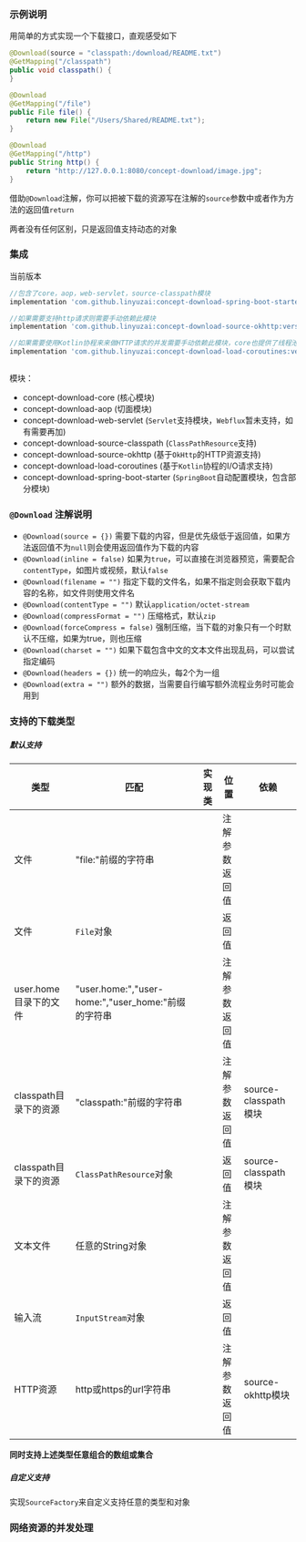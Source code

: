 ### 示例说明

用简单的方式实现一个下载接口，直观感受如下

```java
@Download(source = "classpath:/download/README.txt")
@GetMapping("/classpath")
public void classpath() {
}

@Download
@GetMapping("/file")
public File file() {
    return new File("/Users/Shared/README.txt");
}

@Download
@GetMapping("/http")
public String http() {
    return "http://127.0.0.1:8080/concept-download/image.jpg";
}
```

借助`@Download`注解，你可以把被下载的资源写在注解的`source`参数中或者作为方法的返回值`return`

两者没有任何区别，只是返回值支持动态的对象

### 集成

当前版本

```gradle
//包含了core，aop，web-servlet，source-classpath模块
implementation 'com.github.linyuzai:concept-download-spring-boot-starter:version'

//如果需要支持http请求则需要手动依赖此模块
implementation 'com.github.linyuzai:concept-download-source-okhttp:version'

//如果需要使用Kotlin协程来来做HTTP请求的并发需要手动依赖此模块，core也提供了线程池的方式需要手动配置
implementation 'com.github.linyuzai:concept-download-load-coroutines:version'
```

```maven
```

模块：

- concept-download-core (核心模块)
- concept-download-aop (切面模块)
- concept-download-web-servlet (`Servlet`支持模块，`Webflux`暂未支持，如有需要再加)
- concept-download-source-classpath (`ClassPathResource`支持)
- concept-download-source-okhttp (基于`OkHttp`的HTTP资源支持)
- concept-download-load-coroutines (基于`Kotlin`协程的I/O请求支持)
- concept-download-spring-boot-starter (`SpringBoot`自动配置模块，包含部分模块)

### `@Download` 注解说明

- `@Download(source = {})` 需要下载的内容，但是优先级低于返回值，如果方法返回值不为`null`则会使用返回值作为下载的内容
- `@Download(inline = false)` 如果为`true`，可以直接在浏览器预览，需要配合`contentType`，如图片或视频，默认`false`
- `@Download(filename = "")` 指定下载的文件名，如果不指定则会获取下载内容的名称，如文件则使用文件名
- `@Download(contentType = "")` 默认`application/octet-stream`
- `@Download(compressFormat = "")` 压缩格式，默认`zip`
- `@Download(forceCompress = false)` 强制压缩，当下载的对象只有一个时默认不压缩，如果为true，则也压缩
- `@Download(charset = "")` 如果下载包含中文的文本文件出现乱码，可以尝试指定编码
- `@Download(headers = {})` 统一的响应头，每2个为一组
- `@Download(extra = "")` 额外的数据，当需要自行编写额外流程业务时可能会用到

### 支持的下载类型

##### 默认支持

|类型|匹配|实现类|位置|依赖|
|-|-|-|-|-|
|文件|"file:"前缀的字符串||注解参数<br/>返回值||
|文件|`File`对象||返回值||
|user.home目录下的文件|"user.home:","user-home:","user_home:"前缀的字符串||注解参数<br/>返回值||
|classpath目录下的资源|"classpath:"前缀的字符串||注解参数<br/>返回值|source-classpath模块|
|classpath目录下的资源|`ClassPathResource`对象||返回值|source-classpath模块|
|文本文件|任意的String对象||注解参数<br/>返回值||
|输入流|`InputStream`对象||返回值||
|HTTP资源|http或https的url字符串||注解参数<br/>返回值|source-okhttp模块|

**同时支持上述类型任意组合的数组或集合**

##### 自定义支持

实现`SourceFactory`来自定义支持任意的类型和对象

### 网络资源的并发处理

